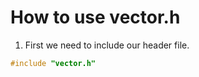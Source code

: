 <h1> How to use vector.h</h1>

1. First we need to include our header file.

```c
#include "vector.h"
```
